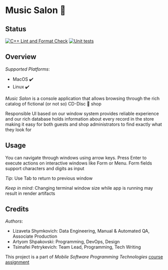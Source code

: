 # Music Salon 🎵

## Status

[![C++ Lint and Format Check](https://github.com/fpmi-tp2023/labrabota5pr2-fluffy-kittens/actions/workflows/cpp-lint-format.yml/badge.svg)](https://github.com/fpmi-tp2023/labrabota5pr2-fluffy-kittens/actions/workflows/cpp-lint-format.yml) [![Unit tests](https://github.com/fpmi-tp2023/labrabota5pr2-fluffy-kittens/actions/workflows/test-checker.yml/badge.svg?branch=development)](https://github.com/fpmi-tp2023/labrabota5pr2-fluffy-kittens/actions/workflows/test-checker.yml)

## Overview

*Supported Platforms*:

* MacOS ✔️
* Linux ✔️

*Music Salon* is a console application that allows browsing through the rich catalog of
fictional (or not so) CD-Disc 💽 shop

Responsible UI based on our window system provides reliable experience and our rich database
holds information about every record in the store making it easy for both guests and shop
administrators to find exactly what they look for

## Usage

You can navigate through windows using arrow keys. Press Enter to execute actions on interactive windows
like Form or Menu. Form fields support characters and digits as input

*Tip*: Use Tab to return to previous window

*Keep in mind*: Changing terminal window size while app is running may result in render artifacts

## Credits

*Authors*:

* Lizaveta Shymkovich: Data Engineering, Manual & Automated QA, Associate Production
* Artyom Shpakovski: Programming, DevOps, Design
* Tsimafei Petrykevich: Team Lead, Programming, Tech Writing

This project is a part of *Mobile Software Programming Technologies* [course assignment](docs/assignment.md)
